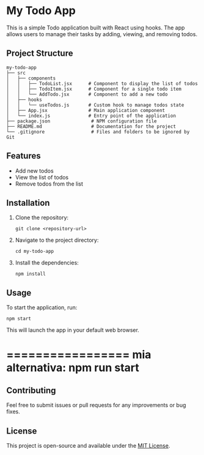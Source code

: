 # My Todo App

This is a simple Todo application built with React using hooks. The app allows users to manage their tasks by adding, viewing, and removing todos.

## Project Structure

```
my-todo-app
├── src
│   ├── components
│   │   ├── TodoList.jsx      # Component to display the list of todos
│   │   ├── TodoItem.jsx      # Component for a single todo item
│   │   └── AddTodo.jsx       # Component to add a new todo
│   ├── hooks
│   │   └── useTodos.js       # Custom hook to manage todos state
│   ├── App.jsx               # Main application component
│   └── index.js              # Entry point of the application
├── package.json               # NPM configuration file
├── README.md                  # Documentation for the project
└── .gitignore                 # Files and folders to be ignored by Git
```

## Features

- Add new todos
- View the list of todos
- Remove todos from the list

## Installation

1. Clone the repository:
   ```
   git clone <repository-url>
   ```
2. Navigate to the project directory:
   ```
   cd my-todo-app
   ```
3. Install the dependencies:
   ```
   npm install
   ```

## Usage

To start the application, run:
```
npm start
```
This will launch the app in your default web browser.

=================
mia alternativa:
npm run start
==================

## Contributing

Feel free to submit issues or pull requests for any improvements or bug fixes.

## License

This project is open-source and available under the [MIT License](LICENSE).